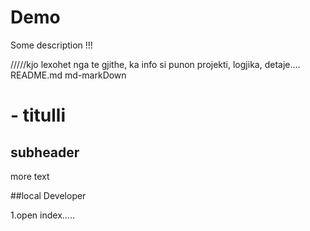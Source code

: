 # Demo

Some description !!!

/////kjo lexohet nga te gjithe, ka info si punon projekti, logjika, detaje....
README.md md-markDown

# - titulli

## subheader

more text

##local Developer

1.open index.....
